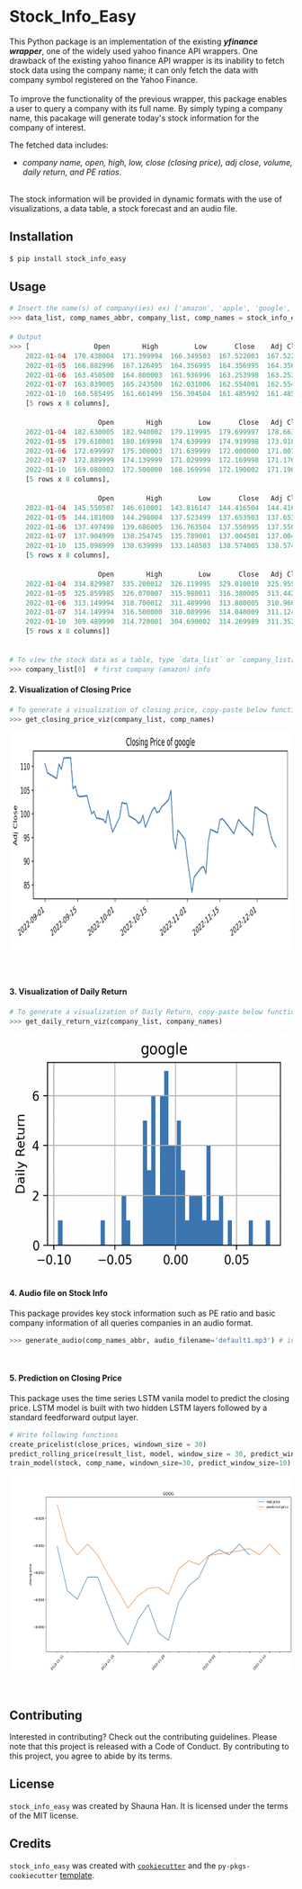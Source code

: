 # Stock_Info_Easy

This Python package is an implementation of the existing  __*yfinance wrapper*__, one of the  widely used yahoo finance API wrappers.
One drawback of the existing yahoo finance API wrapper is its inability to fetch stock data using the company name; it can only fetch the data with company symbol registered on the Yahoo Finance. <br><br>
To improve the functionality of the previous wrapper, this package enables a user to query a company with its full name.
By simply typing a company name, this pacakage will generate today's stock information for the company of interest. 

The fetched data includes: <br>
* _company name, open, high, low, close (closing price), adj close, volume, daily return, and PE ratios._ <br>
<br>
The stock information will be provided in dynamic formats with the use of visualizations, a data table, a stock forecast and an audio file.

## Installation

```bash
$ pip install stock_info_easy
```


## Usage

```python
# Insert the name(s) of company(ies) ex) ['amazon', 'apple', 'google', 'microsoft']
>>> data_list, comp_names_abbr, company_list, comp_names = stock_info_easy.get_hist_data(('amazon', 'apple', 'google', 'microsoft'))

# Output
>>> [                Open        High         Low       Close    Adj Close    Volume      company_name     company_fullname
    2022-01-04  170.438004  171.399994  166.349503  167.522003  167.522003  70726000       amazon           AMAZON
    2022-01-05  166.882996  167.126495  164.356995  164.356995  164.356995  64302000       amazon           AMAZON
    2022-01-06  163.450500  164.800003  161.936996  163.253998  163.253998  51958000       amazon           AMAZON
    2022-01-07  163.839005  165.243500  162.031006  162.554001  162.554001  46606000       amazon           AMAZON
    2022-01-10  160.585495  161.661499  156.304504  161.485992  161.485992  87798000       amazon           AMAZON
    [5 rows x 8 columns],
    
                      Open        High         Low       Close   Adj Close     Volume      company_name    company_fullname
    2022-01-04  182.630005  182.940002  179.119995  179.699997  178.663086   99310400        apple            APPLE
    2022-01-05  179.610001  180.169998  174.639999  174.919998  173.910645   94537600        apple            APPLE
    2022-01-06  172.699997  175.300003  171.639999  172.000000  171.007523   96904000        apple            APPLE
    2022-01-07  172.889999  174.139999  171.029999  172.169998  171.176529   86709100        apple            APPLE
    2022-01-10  169.080002  172.500000  168.169998  172.190002  171.196426  106765600        apple            APPLE
    [5 rows x 8 columns], 
    
                      Open        High         Low       Close   Adj Close     Volume      company_name    company_fullname
    2022-01-04  145.550507  146.610001  143.816147  144.416504  144.416504  22928000       google           GOOGLE
    2022-01-05  144.181000  144.298004  137.523499  137.653503  137.653503  49642000       google           GOOGLE
    2022-01-06  137.497498  139.686005  136.763504  137.550995  137.550995  29050000       google           GOOGLE
    2022-01-07  137.904999  138.254745  135.789001  137.004501  137.004501  19408000       google           GOOGLE
    2022-01-10  135.098999  138.639999  133.140503  138.574005  138.574005  34096000       google           GOOGLE
    [5 rows x 8 columns],
    
                      Open        High         Low       Close   Adj Close     Volume      company_name    company_fullname
    2022-01-04  334.829987  335.200012  326.119995  329.010010  325.955750  32674300    microsoft        MICROSOFT
    2022-01-05  325.859985  326.070007  315.980011  316.380005  313.442993  40054300    microsoft        MICROSOFT
    2022-01-06  313.149994  318.700012  311.489990  313.880005  310.966187  39646100    microsoft        MICROSOFT
    2022-01-07  314.149994  316.500000  310.089996  314.040009  311.124725  32720000    microsoft        MICROSOFT
    2022-01-10  309.489990  314.720001  304.690002  314.269989  311.352570  44289500    microsoft        MICROSOFT
    [5 rows x 8 columns]]


# To view the stock data as a table, type `data_list` or `company_list[i]`, i = index of the company. 
>>> company_list[0]  # first company (amazon) info 

```

#### 2. Visualization of Closing Price
```python
# To generate a visualization of closing price, copy-paste below function as it is.
>>> get_closing_price_viz(company_list, comp_names) 
```
<p align="center">
<img src="https://github.com/shaunahan/Stock_Info_Easy/blob/main/img/closing_price.png" width="900" height="400"/>
</p>
<br>

#### 3. Visualization of Daily Return
```python
# To generate a visualization of Daily Return, copy-paste below function as it is.
>>> get_daily_return_viz(company_list, company_names)
```
<p align="center">
<img src="https://github.com/shaunahan/Stock_Info_Easy/blob/main/img/daily_return.png" width="750" height="430" />
</p>

#### 4. Audio file on Stock Info
This package provides key stock information such as PE ratio and basic company information of all queries companies in an audio format. 

```python
>>> generate_audio(comp_names_abbr, audio_filename='default1.mp3') # insert a filename in audio_filename
```
<br>

#### 5. Prediction on Closing Price
This package uses the time series LSTM vanila model to predict the closing price. 
LSTM model is built with two hidden LSTM layers followed by a standard feedforward output layer. 

```python
# Write following functions 
create_pricelist(close_prices, windown_size = 30)
predict_rolling_price(result_list, model, window_size = 30, predict_window_size = 10)
train_model(stock, comp_name, windown_size=30, predict_window_size=10)
```
<p align="center">
<img src="https://github.com/shaunahan/Stock_Info_Easy/blob/main/img/closing_price_forecast.png", width="850" height="350" />
</p>
<br>


## Contributing

Interested in contributing? Check out the contributing guidelines. Please note that this project is released with a Code of Conduct. By contributing to this project, you agree to abide by its terms.

## License

`stock_info_easy` was created by Shauna Han. It is licensed under the terms of the MIT license.

## Credits

`stock_info_easy` was created with [`cookiecutter`](https://cookiecutter.readthedocs.io/en/latest/) and the `py-pkgs-cookiecutter` [template](https://github.com/py-pkgs/py-pkgs-cookiecutter).
